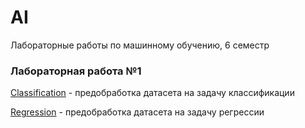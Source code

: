 # AI
Лабораторные работы по машинному обучению, 6 семестр

### Лабораторная работа №1

[Classification](https://github.com/ViolettaPodgornaya/AI/tree/master/Classification) - предобработка датасета на задачу классификации

[Regression](https://github.com/ViolettaPodgornaya/AI/tree/master/Regression) - предобработка датасета на задачу регрессии
